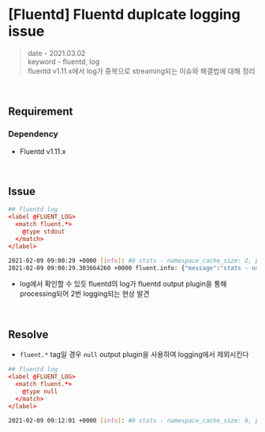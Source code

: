 # [Fluentd] Fluentd duplcate logging issue
> date - 2021.03.02  
> keyword - fluentd, log  
> fluentd v1.11.x에서 log가 중복으로 streaming되는 이슈와 해결법에 대해 정리  

<br>

## Requirement

### Dependency
* Fluentd v1.11.x

<br>

## Issue
```conf
## fluentd log
<label @FLUENT_LOG>
  <match fluent.*>
    @type stdout
  </match>
</label>
```

```sh
2021-02-09 09:00:29 +0000 [info]: #0 stats - namespace_cache_size: 2, pod_cache_size: 32, pod_cache_watch_misses: 422, pod_cache_watch_ignored: 84, namespace_cache_api_updates: 7, pod_cache_api_updates: 7, id_cache_miss: 7, pod_cache_watch_delete_ignored: 92, pod_cache_watch_updates: 120
2021-02-09 09:00:29.303664260 +0000 fluent.info: {"message":"stats - namespace_cache_size: 2, pod_cache_size: 32, pod_cache_watch_misses: 422, pod_cache_watch_ignored: 84, namespace_cache_api_updates: 7, pod_cache_api_updates: 7, id_cache_miss: 7, pod_cache_watch_delete_ignored: 92, pod_cache_watch_updates: 120"}
```
* log에서 확인할 수 있듯 fluentd의 log가 fluentd output plugin을 통해 processing되어 2번 logging되는 현상 발견


<br>

## Resolve
* `fluent.*` tag일 경우 `null` output plugin을 사용하여 logging에서 제외시킨다
```conf
## fluentd log
<label @FLUENT_LOG>
  <match fluent.*>
    @type null
  </match>
</label>
```

```sh
2021-02-09 09:12:01 +0000 [info]: #0 stats - namespace_cache_size: 8, pod_cache_size: 310, pod_cache_watch_updates: 14, namespace_cache_api_updates: 3, pod_cache_api_updates: 3, id_cache_miss: 3, pod_cache_watch_delete_ignored: 5, pod_cache_watch_misses: 12, pod_cache_watch_ignored: 3, pod_cache_host_updates: 310, namespace_cache_host_updates: 8
```
